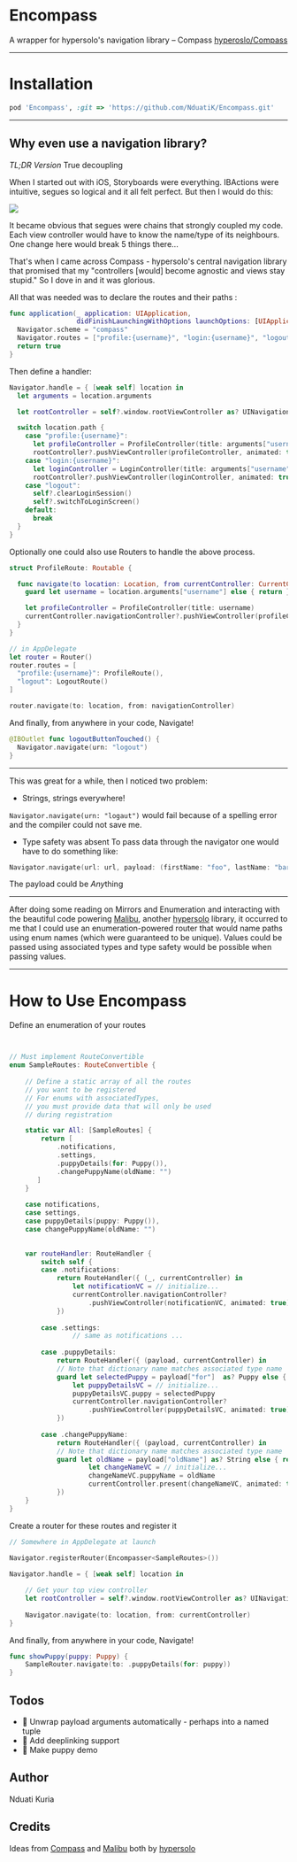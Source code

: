 # Encompass
A wrapper for hypersolo's navigation library – Compass [hyperoslo/Compass](https://github.com/hyperoslo/Compass)



---
# Installation
```ruby
pod 'Encompass', :git => 'https://github.com/NduatiK/Encompass.git'
```
---

## Why even use a navigation library?

_*TL;DR Version*_
True decoupling


When I started out with iOS, Storyboards were everything. IBActions were intuitive, segues so logical and it all felt perfect. But then I would do this:

![](https://raw.githubusercontent.com/nduatik/Encompass/master/Storyboards.png)


It became obvious that segues were chains that strongly coupled my code. Each view controller would have to know the name/type of its neighbours. One change here would break 5 things there...

That's when I came across Compass - hypersolo's central navigation library that promised that my "controllers [would] become agnostic and views stay stupid." So I dove in and it was glorious. 

All that was needed was to declare the routes and their paths	:

```swift
func application(_ application: UIApplication,
                 didFinishLaunchingWithOptions launchOptions: [UIApplicationLaunchOptionsKey: Any]?) -> Bool {
  Navigator.scheme = "compass"
  Navigator.routes = ["profile:{username}", "login:{username}", "logout"]
  return true
}
```
Then define a handler: 


```swift
Navigator.handle = { [weak self] location in
  let arguments = location.arguments

  let rootController = self?.window.rootViewController as? UINavigationController

  switch location.path {
    case "profile:{username}":
      let profileController = ProfileController(title: arguments["username"])
      rootController?.pushViewController(profileController, animated: true)
    case "login:{username}":
      let loginController = LoginController(title: arguments["username"])
      rootController?.pushViewController(loginController, animated: true)
    case "logout":
      self?.clearLoginSession()
      self?.switchToLoginScreen()
    default: 
      break
  }
}
```
Optionally one could also use Routers to handle the above process.

```swift
struct ProfileRoute: Routable {

  func navigate(to location: Location, from currentController: CurrentController) throws {
    guard let username = location.arguments["username"] else { return }

    let profileController = ProfileController(title: username)
    currentController.navigationController?.pushViewController(profileController, animated: true)
  }
}

// in AppDelegate
let router = Router()
router.routes = [
  "profile:{username}": ProfileRoute(),
  "logout": LogoutRoute()
]

router.navigate(to: location, from: navigationController)


```

And finally, from anywhere in your code, Navigate!

```swift
@IBOutlet func logoutButtonTouched() {
  Navigator.navigate(urn: "logout")
}
```

---

This was great for a while, then I noticed two problem:

- Strings, strings everywhere!

`Navigator.navigate(urn: "logaut")` would fail because of a spelling error and the compiler could not save me. 

- Type safety was absent
To pass data through the navigator one would have to do something like:

```swift
Navigator.navigate(url: url, payload: (firstName: "foo", lastName: "bar"))
```

The payload could be *Any*thing

---

After doing some reading on Mirrors and Enumeration and interacting with the beautiful code powering [Malibu](https://github.com/hyperoslo/Malibu), another [hypersolo](https://github.com/hyperoslo) library, it occurred to me that I could use an enumeration-powered router that would name paths using enum names (which were guaranteed to be unique). Values could be passed using associated types and type safety would be possible when passing values.

---

# How to Use Encompass

Define an enumeration of your routes

```swift


// Must implement RouteConvertible
enum SampleRoutes: RouteConvertible {
    
	// Define a static array of all the routes 
	// you want to be registered
	// For enums with associatedTypes, 
	// you must provide data that will only be used
	// during registration

    static var All: [SampleRoutes] {
        return [
            .notifications,
            .settings,
            .puppyDetails(for: Puppy()),
            .changePuppyName(oldName: "")
       ]
    }
 
	case notifications,
	case settings,
	case puppyDetails(puppy: Puppy()),
	case changePuppyName(oldName: "")

 
    var routeHandler: RouteHandler {
        switch self {
        case .notifications:
            return RouteHandler({ (_, currentController) in
                let notificationVC = // initialize...
				currentController.navigationController?
					.pushViewController(notificationVC, animated: true)
            })
            
        case .settings:
				// same as notifications ...
				
		case .puppyDetails:
            return RouteHandler({ (payload, currentController) in
            // Note that dictionary name matches associated type name
            guard let selectedPuppy = payload["for"]  as? Puppy else { return }
                let puppyDetailsVC = // initialize...
                puppyDetailsVC.puppy = selectedPuppy
				currentController.navigationController?
					.pushViewController(puppyDetailsVC, animated: true)
            })
            
		case .changePuppyName:
            return RouteHandler({ (payload, currentController) in
            // Note that dictionary name matches associated type name
            guard let oldName = payload["oldName"] as? String else { return }
					let changeNameVC = // initialize...
					changeNameVC.puppyName = oldName
					currentController.present(changeNameVC, animated: true)
            })
	}
}


```

Create a router for these routes and register it

```swift
// Somewhere in AppDelegate at launch

Navigator.registerRouter(Encompasser<SampleRoutes>())
            
Navigator.handle = { [weak self] location in

	// Get your top view controller
	let rootController = self?.window.rootViewController as? UINavigationController
  
	Navigator.navigate(to: location, from: currentController)
}
```


And finally, from anywhere in your code, Navigate!

```swift
func showPuppy(puppy: Puppy) {
	SampleRouter.navigate(to: .puppyDetails(for: puppy))
}
```

Todos
---
- 🔲 Unwrap payload arguments automatically - perhaps into a named tuple
- 🔲 Add deeplinking support
- 🔲 Make puppy demo


Author
---

Nduati Kuria

Credits
---

Ideas from [Compass](https://github.com/hyperoslo/Compass) and [Malibu](https://github.com/hyperoslo/Malibu) both by [hypersolo](https://github.com/hyperoslo)


	